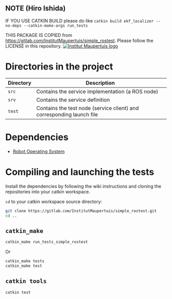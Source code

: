 ## NOTE (Hiro Ishida)
IF YOU USE CATKIN BUILD please do like `catkin build ekf_localizer --no-deps --catkin-make-args run_tests`


 THIS PACKAGE IS COPIED from https://gitlab.com/InstitutMaupertuis/simple_rostest. Please follow the LICENSE in this repository.
[![Institut Maupertuis logo](http://www.institutmaupertuis.fr/media/gabarit/logo.png)](http://www.institutmaupertuis.fr)

# Directories in the project

| Directory  | Description
------------ | -----------
`src` | Contains the service implementation (a ROS node)
`srv` | Contains the service definition
`test` | Contains the test node (service client) and corresponding launch file

# Dependencies
- [Robot Operating System](http://wiki.ros.org/ROS/Installation)

# Compiling and launching the tests


Install the dependencies by following the wiki instructions and cloning the repositories into your catkin workspace.

`cd` to your catkin workspace source directory:
```bash
git clone https://gitlab.com/InstitutMaupertuis/simple_rostest.git
cd ..
```

`catkin_make`
---

```bash
catkin_make run_tests_simple_rostest
```

Or
```bash
catkin_make tests
catkin_make test
```

`catkin tools`
---

```bash
catkin test
```

